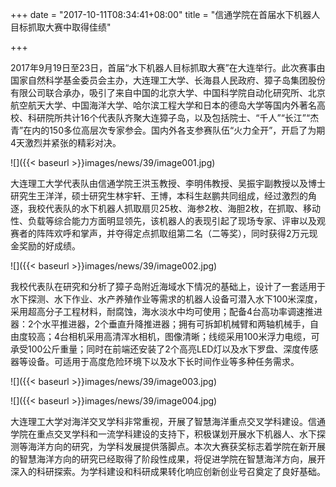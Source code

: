 +++
date = "2017-10-11T08:34:41+08:00"
title = "信通学院在首届水下机器人目标抓取大赛中取得佳绩"

+++

2017年9月19日至23日，首届“水下机器人目标抓取大赛”在大连举行。此次赛事由国家自然科学基金委员会主办，大连理工大学、长海县人民政府、獐子岛集团股份有限公司联合承办，吸引了来自中国的北京大学、中国科学院自动化研究所、北京航空航天大学、中国海洋大学、哈尔滨工程大学和日本的德岛大学等国内外著名高校、科研院所共计16个代表队齐聚大连獐子岛，以及包括院士、“千人”“长江”“杰青”在内的150多位高层次专家参会。国内外各支参赛队伍“火力全开”，开启了为期4天激烈并紧张的精彩对决。

![]({{< baseurl >}}images/news/39/image001.jpg)

大连理工大学代表队由信通学院王洪玉教授、李明伟教授、吴振宇副教授以及博士研究生王洋洋，硕士研究生林宇轩、王博，本科生赵鹏共同组成，经过激烈的角逐，我校代表队的水下机器人抓取扇贝25枚、海参2枚、海胆2枚，在抓取、移动性、负载等综合能力方面明显领先，该机器人的表现引起了现场专家、评审以及观赛者的阵阵欢呼和掌声，并夺得定点抓取组第二名（二等奖），同时获得2万元现金奖励的好成绩。

![]({{< baseurl >}}images/news/39/image002.jpg)

我校代表队在研究和分析了獐子岛附近海域水下情况的基础上，设计了一套适用于水下探测、水下作业、水产养殖作业等需求的机器人设备可潜入水下100米深度，采用超高分子工程材料，耐腐蚀，海水淡水中均可使用；配备4台高功率调速推进器：2个水平推进器，2个垂直升降推进器；拥有可拆卸机械臂和两轴机械手，自由度较高；4台相机采用高清浑水相机，图像清晰；线缆采用100米浮力电缆，可承受100公斤重量；同时在前端还安装了2个高亮LED灯以及水下罗盘、深度传感器等设备。可适用于高度危险环境下以及水下长时间作业等多种任务需求。

![]({{< baseurl >}}images/news/39/image003.jpg)

![]({{< baseurl >}}images/news/39/image004.jpg)

大连理工大学对海洋交叉学科非常重视，开展了智慧海洋重点交叉学科建设。信通学院在重点交叉学科和一流学科建设的支持下，积极谋划开展水下机器人、水下探测等海洋方向的研究，为学科发展提供落脚点。本次大赛获奖标志着学院在新开展的智慧海洋方向的研究已经取得了阶段性成果，将促进学院在智慧海洋方向，展开深入的科研探索。为学科建设和科研成果转化响应创新创业号召奠定了良好基础。
